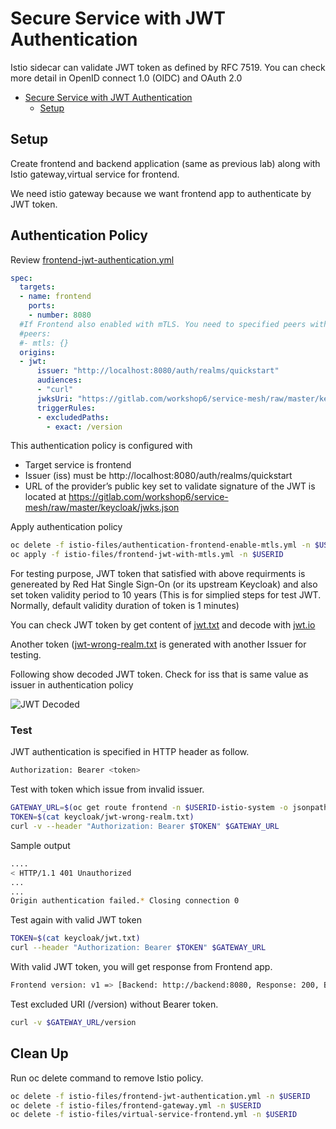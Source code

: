 # Secure Service with JWT Authentication

Istio sidecar can validate JWT token as defined by RFC 7519. You can check more detail in OpenID connect 1.0 (OIDC) and OAuth 2.0

<!-- TOC -->

- [Secure Service with JWT Authentication](#secure-service-with-jwt-authentication)
  - [Setup](#setup)

<!-- /TOC -->

## Setup

Create frontend and backend application (same as previous lab) along with Istio gateway,virtual service for frontend.

We need istio gateway because we want frontend app to authenticate by JWT token.

<!-- ```bash
oc delete -f ocp/frontend-route.yml -n $USERID
oc apply -f ocp/frontend-v1-deployment.yml -n $USERID
oc apply -f ocp/frontend-service.yml -n $USERID
oc apply -f ocp/backend-v1-deployment.yml -n $USERID
oc apply -f ocp/backend-v2-deployment.yml -n $USERID
oc apply -f ocp/backend-service.yml -n $USERID
oc apply -f istio-files/virtual-service-frontend.yml -n $USERID
watch oc get pods -n $USERID
oc apply -f istio-files/frontend-gateway.yml -n $USERID
``` -->

## Authentication Policy

Review [frontend-jwt-authentication.yml](../istio-files/frontend-jwt-authentication.yml)

```yaml
spec:
  targets:
  - name: frontend
    ports:
    - number: 8080
  #If Frontend also enabled with mTLS. You need to specified peers with mtls
  #peers:
  #- mtls: {}
  origins:
  - jwt:
      issuer: "http://localhost:8080/auth/realms/quickstart"
      audiences:
      - "curl"
      jwksUri: "https://gitlab.com/workshop6/service-mesh/raw/master/keycloak/jwks.json"
      triggerRules:
      - excludedPaths:  
        - exact: /version
```

This authentication policy is configured with

* Target service is frontend
* Issuer (iss) must be http://localhost:8080/auth/realms/quickstart
* URL of the provider’s public key set to validate signature of the JWT is located at https://gitlab.com/workshop6/service-mesh/raw/master/keycloak/jwks.json

Apply authentication policy 

```bash
oc delete -f istio-files/authentication-frontend-enable-mtls.yml -n $USERID
oc apply -f istio-files/frontend-jwt-with-mtls.yml -n $USERID
```

For testing purpose, JWT token that satisfied with above requirments is genereated by Red Hat Single Sign-On (or its upstream Keycloak) and also set token validity period to 10 years (This is for simplied steps for test JWT. Normally, default validity duration of token is 1 minutes)

You can check JWT token by get content of [jwt.txt](../keycloak/jwt.txt) and decode with [jwt.io](http://jwt.io)

Another token ([jwt-wrong-realm.txt](../keycloak/jwt-wrong-realm.txt) is generated with another Issuer for testing.

Following show decoded JWT token. Check for iss that is same value as issuer in authentication policy

![JWT Decoded](../images/jwt-decoded.png)

### Test

JWT authentication is specified in HTTP header as follow.

```bash
Authorization: Bearer <token>
```

Test with token which issue from invalid issuer.

```bash
GATEWAY_URL=$(oc get route frontend -n $USERID-istio-system -o jsonpath='{.spec.host}')
TOKEN=$(cat keycloak/jwt-wrong-realm.txt)
curl -v --header "Authorization: Bearer $TOKEN" $GATEWAY_URL
```

Sample output

```bash
....
< HTTP/1.1 401 Unauthorized
...
...
Origin authentication failed.* Closing connection 0
```

Test again with valid JWT token

```bash
TOKEN=$(cat keycloak/jwt.txt)
curl --header "Authorization: Bearer $TOKEN" $GATEWAY_URL
```

With valid JWT token, you will get response from Frontend app.

```bash
Frontend version: v1 => [Backend: http://backend:8080, Response: 200, Body: Backend version:v2, Response:200, Host:backend-v2-7699759f8f-8pxj8, Status:200, Message: Hello, World]
```

Test excluded URI (/version) without Bearer token.

```bash
curl -v $GATEWAY_URL/version
```

## Clean Up

Run oc delete command to remove Istio policy.

```bash
oc delete -f istio-files/frontend-jwt-authentication.yml -n $USERID
oc delete -f istio-files/frontend-gateway.yml -n $USERID
oc delete -f istio-files/virtual-service-frontend.yml -n $USERID
```

<!-- ## Next Topic

[Rate Limits](./10-rate-limits.md) -->

